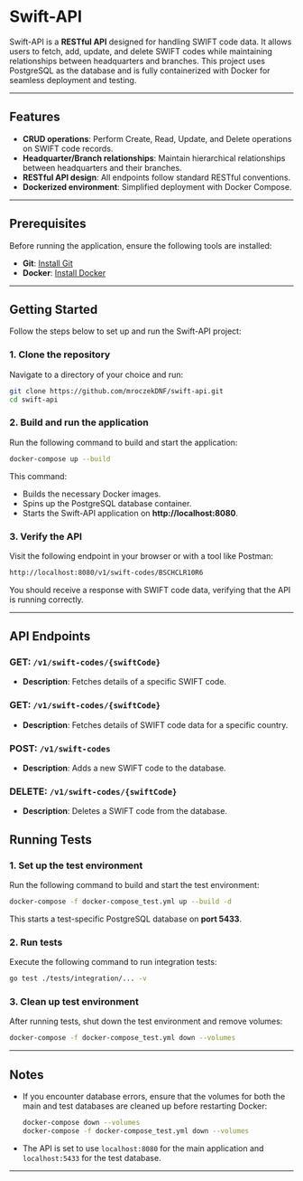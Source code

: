 # Swift-API

Swift-API is a **RESTful API** designed for handling SWIFT code data. It allows users to fetch, add, update, and delete SWIFT codes while maintaining relationships between headquarters and branches. This project uses PostgreSQL as the database and is fully containerized with Docker for seamless deployment and testing.

---

## Features

- **CRUD operations**: Perform Create, Read, Update, and Delete operations on SWIFT code records.
- **Headquarter/Branch relationships**: Maintain hierarchical relationships between headquarters and their branches.
- **RESTful API design**: All endpoints follow standard RESTful conventions.
- **Dockerized environment**: Simplified deployment with Docker Compose.

---

## Prerequisites

Before running the application, ensure the following tools are installed:

- **Git**: [Install Git](https://git-scm.com/)
- **Docker**: [Install Docker](https://www.docker.com/get-started)

---

## Getting Started

Follow the steps below to set up and run the Swift-API project:

### 1. Clone the repository
Navigate to a directory of your choice and run:

```bash
git clone https://github.com/mroczekDNF/swift-api.git
cd swift-api
```

### 2. Build and run the application
Run the following command to build and start the application:

```bash
docker-compose up --build
```

This command:
- Builds the necessary Docker images.
- Spins up the PostgreSQL database container.
- Starts the Swift-API application on **http://localhost:8080**.

### 3. Verify the API
Visit the following endpoint in your browser or with a tool like Postman:

```bash
http://localhost:8080/v1/swift-codes/BSCHCLR10R6
```

You should receive a response with SWIFT code data, verifying that the API is running correctly.

---

## API Endpoints

### GET: `/v1/swift-codes/{swiftCode}`
- **Description**: Fetches details of a specific SWIFT code.

### GET: `/v1/swift-codes/{swiftCode}`
- **Description**: Fetches details of SWIFT code data for a specific country.

### POST: `/v1/swift-codes`
- **Description**: Adds a new SWIFT code to the database.

### DELETE: `/v1/swift-codes/{swiftCode}`
- **Description**: Deletes a SWIFT code from the database.

## Running Tests

### 1. Set up the test environment
Run the following command to build and start the test environment:

```bash
docker-compose -f docker-compose_test.yml up --build -d
```

This starts a test-specific PostgreSQL database on **port 5433**.

### 2. Run tests
Execute the following command to run integration tests:

```bash
go test ./tests/integration/... -v
```

### 3. Clean up test environment
After running tests, shut down the test environment and remove volumes:

```bash
docker-compose -f docker-compose_test.yml down --volumes
```

---

## Notes

- If you encounter database errors, ensure that the volumes for both the main and test databases are cleaned up before restarting Docker:
  ```bash
  docker-compose down --volumes
  docker-compose -f docker-compose_test.yml down --volumes
  ```

- The API is set to use `localhost:8080` for the main application and `localhost:5433` for the test database.

---
